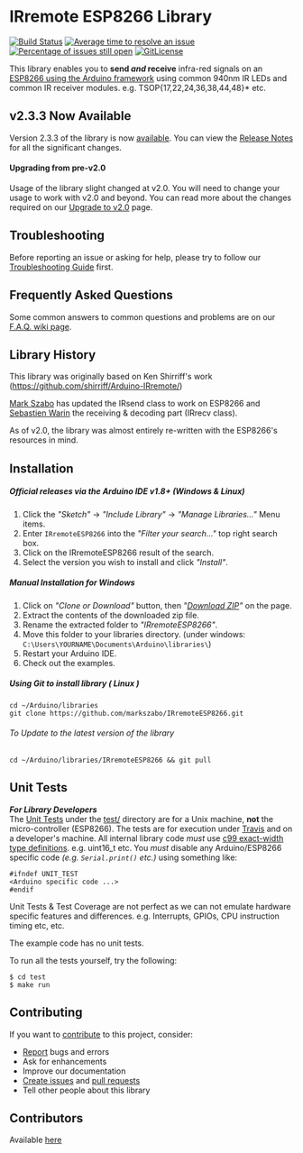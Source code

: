 # IRremote ESP8266 Library

[![Build Status](https://travis-ci.org/markszabo/IRremoteESP8266.svg?branch=master)](https://travis-ci.org/markszabo/IRremoteESP8266)
[![Average time to resolve an issue](http://isitmaintained.com/badge/resolution/markszabo/IRremoteESP8266.svg)](http://isitmaintained.com/project/markszabo/IRremoteESP8266 "Average time to resolve an issue")
[![Percentage of issues still open](http://isitmaintained.com/badge/open/markszabo/IRremoteESP8266.svg)](http://isitmaintained.com/project/markszabo/IRremoteESP8266 "Percentage of issues still open")
[![GitLicense](https://gitlicense.com/badge/markszabo/IRremoteESP8266)](https://gitlicense.com/license/markszabo/IRremoteESP8266)

This library enables you to **send _and_ receive** infra-red signals on an [ESP8266 using the Arduino framework](https://github.com/esp8266/Arduino) using common 940nm IR LEDs and common IR receiver modules. e.g. TSOP{17,22,24,36,38,44,48}* etc.

## v2.3.3 Now Available
Version 2.3.3 of the library is now [available](https://github.com/markszabo/IRremoteESP8266/releases/latest). You can view the [Release Notes](ReleaseNotes.md) for all the significant changes.

#### Upgrading from pre-v2.0
Usage of the library slight changed at v2.0. You will need to change your usage to work with v2.0 and beyond. You can read more about the changes required on our [Upgrade to v2.0](https://github.com/markszabo/IRremoteESP8266/wiki/Upgrading-to-v2.0) page.

## Troubleshooting
Before reporting an issue or asking for help, please try to follow our [Troubleshooting Guide](https://github.com/markszabo/IRremoteESP8266/wiki/Troubleshooting-Guide) first.

## Frequently Asked Questions
Some common answers to common questions and problems are on our [F.A.Q. wiki page](https://github.com/markszabo/IRremoteESP8266/wiki/Frequently-Asked-Questions).

## Library History
This library was originally based on Ken Shirriff's work (https://github.com/shirriff/Arduino-IRremote/)

[Mark Szabo](https://github.com/markszabo/IRremoteESP8266) has updated the IRsend class to work on ESP8266 and [Sebastien Warin](https://github.com/sebastienwarin/IRremoteESP8266) the receiving & decoding part (IRrecv class).

As of v2.0, the library was almost entirely re-written with the ESP8266's resources in mind.

## Installation
##### Official releases via the Arduino IDE v1.8+ (Windows & Linux)
1. Click the _"Sketch"_ -> _"Include Library"_ -> _"Manage Libraries..."_ Menu items.
1. Enter `IRremoteESP8266` into the _"Filter your search..."_ top right search box.
1. Click on the IRremoteESP8266 result of the search.
1. Select the version you wish to install and click _"Install"_.

##### Manual Installation for Windows
1. Click on _"Clone or Download"_ button, then _"[Download ZIP](https://github.com/markszabo/IRremoteESP8266/archive->master.zip)"_ on the page.
1. Extract the contents of the downloaded zip file.
1. Rename the extracted folder to _"IRremoteESP8266"_.
1. Move this folder to your libraries directory. (under windows: `C:\Users\YOURNAME\Documents\Arduino\libraries\`)
1. Restart your Arduino IDE.
1. Check out the examples.

##### Using Git to install library ( Linux )
```
cd ~/Arduino/libraries
git clone https://github.com/markszabo/IRremoteESP8266.git
```
###### To Update to the latest version of the library
```
cd ~/Arduino/libraries/IRremoteESP8266 && git pull
```

## Unit Tests
_**For Library Developers**_<br>
The [Unit Tests](https://en.wikipedia.org/wiki/Unit_testing) under the [test/](https://github.com/markszabo/IRremoteESP8266/tree/master/test) directory are for a Unix machine, **not** the micro-controller (ESP8266).
The tests are for execution under [Travis](https://travis-ci.org/) and on a developer's machine.
All internal library code _must_ use [c99 exact-width type definitions](https://en.wikipedia.org/wiki/C_data_types#Fixed-width_integer_types).
e.g. uint16_t etc.
You _must_ disable any Arduino/ESP8266 specific code _(e.g. `Serial.print()` etc.)_ using something like:
```
#ifndef UNIT_TEST
<Arduino specific code ...>
#endif
```

Unit Tests & Test Coverage are not perfect as we can not emulate hardware specific features and differences. e.g. Interrupts, GPIOs, CPU instruction timing etc, etc.

The example code has no unit tests.

To run all the tests yourself, try the following:
```
$ cd test
$ make run
```

## Contributing
If you want to [contribute](.github/CONTRIBUTING.md#how-can-i-contribute) to this project, consider:
- [Report](.github/CONTRIBUTING.md#reporting-bugs) bugs and errors
- Ask for enhancements
- Improve our documentation
- [Create issues](.github/CONTRIBUTING.md#reporting-bugs) and [pull requests](.github/CONTRIBUTING.md#pull-requests)
- Tell other people about this library

## Contributors
Available [here](.github/Contributors.md)
